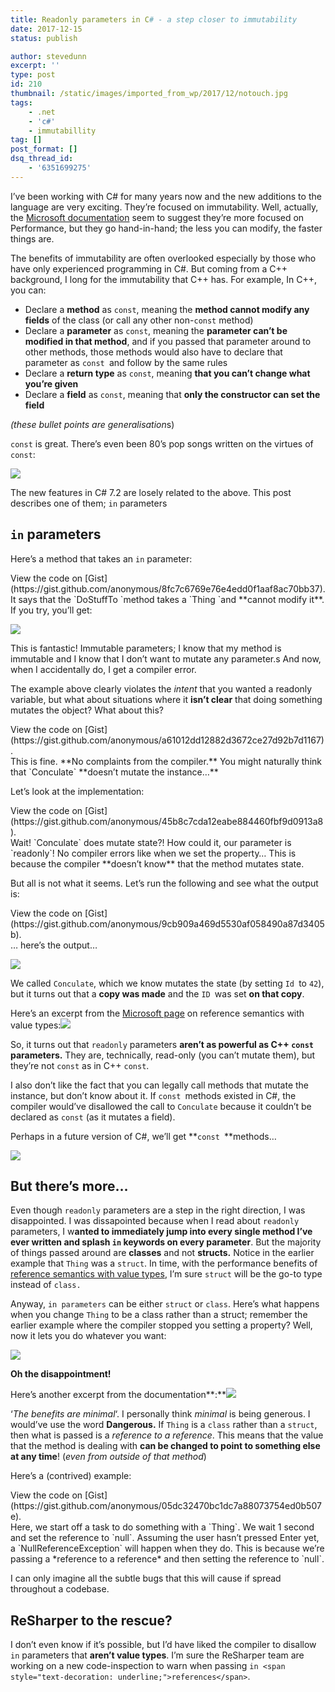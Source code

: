 ```yaml
---
title: Readonly parameters in C# - a step closer to immutability
date: 2017-12-15
status: publish

author: stevedunn
excerpt: ''
type: post
id: 210
thumbnail: /static/images/imported_from_wp/2017/12/notouch.jpg
tags:
    - .net
    - 'c#'
    - immutabillity
tag: []
post_format: []
dsq_thread_id:
    - '6351699275'
---
```

I’ve been working with C# for many years now and the new additions to the language are very exciting. They’re focused on immutability. Well, actually, the [Microsoft documentation](https://docs.microsoft.com/en-us/dotnet/csharp/reference-semantics-with-value-types) seem to suggest they’re more focused on Performance, but they go hand-in-hand; the less you can modify, the faster things are.

The benefits of immutability are often overlooked especially by those who have only experienced programming in C#. But coming from a C++ background, I long for the immutability that C++ has. For example, In C++, you can:

- Declare a **method** as `const`, meaning the **method cannot modify any fields** of the class (or call any other non-`const` method)
- Declare a **parameter** as `const`, meaning the **parameter can’t be modified in that method**, and if you passed that parameter around to other methods, those methods would also have to declare that parameter as `const `and follow by the same rules
- Declare a **return type** as `const`, meaning **that you can’t change what you’re given**
- Declare a **field** as `const`, meaning that **only the constructor can set the field**

*(these bullet points are generalisation*s)

`const` is great. There’s even been 80’s pop songs written on the virtues of `const`:

![](/static/images/imported_from_wp/2017/12/img_5a3447c6abf31.png)

 The new features in C# 7.2 are losely related to the above. This post describes one of them; `in` parameters

`in` parameters
---------------

Here’s a method that takes an `in` parameter:

<div class="oembed-gist"><script src="https://gist.github.com/anonymous/8fc7c6769e76e4edd0f1aaf8ac70bb37.js"></script><noscript>View the code on [Gist](https://gist.github.com/anonymous/8fc7c6769e76e4edd0f1aaf8ac70bb37).</noscript></div>It says that the `DoStuffTo `method takes a `Thing `and **cannot modify it**. If you try, you’ll get:

![](/static/images/imported_from_wp/2017/12/img_5a3197d6498aa.png)

This is fantastic! Immutable parameters; I know that my method is immutable and I know that I don’t want to mutate any parameter.s And now, when I accidentally do, I get a compiler error.

The example above clearly violates the *intent* that you wanted a readonly variable, but what about situations where it **isn’t clear** that doing something mutates the object? What about this?

<div class="oembed-gist"><script src="https://gist.github.com/anonymous/a61012dd12882d3672ce27d92b7d1167.js"></script><noscript>View the code on [Gist](https://gist.github.com/anonymous/a61012dd12882d3672ce27d92b7d1167).</noscript></div>This is fine. **No complaints from the compiler.** You might naturally think that `Conculate` **doesn’t mutate the instance…**

Let’s look at the implementation:

<div class="oembed-gist"><script src="https://gist.github.com/anonymous/45b8c7cda12eabe884460fbf9d0913a8.js"></script><noscript>View the code on [Gist](https://gist.github.com/anonymous/45b8c7cda12eabe884460fbf9d0913a8).</noscript></div>Wait! `Conculate` does mutate state?! How could it, our parameter is `readonly`! No compiler errors like when we set the property… This is because the compiler **doesn’t know** that the method mutates state.

But all is not what it seems. Let’s run the following and see what the output is:

<div class="oembed-gist"><script src="https://gist.github.com/anonymous/9cb909a469d5530af058490a87d3405b.js"></script><noscript>View the code on [Gist](https://gist.github.com/anonymous/9cb909a469d5530af058490a87d3405b).</noscript></div>… here’s the output…

![](/static/images/imported_from_wp/2017/12/img_5a343a2d072d8.png)

We called `Conculate`, which we know mutates the state (by setting `Id `to `42`), but it turns out that a **copy was made** and the `ID `was set **on that copy**.

Here’s an excerpt from the [Microsoft page](https://docs.microsoft.com/en-us/dotnet/csharp/reference-semantics-with-value-types) on reference semantics with value types:![](/static/images/imported_from_wp/2017/12/img_5a3199e3f373f.png)

So, it turns out that `readonly` parameters **aren’t as powerful as C++ `const` parameters.** They are, technically, read-only (you can’t mutate them), but they’re not `const` as in C++ `const`.

I also don’t like the fact that you can legally call methods that mutate the instance, but don’t know about it. If `const `methods existed in C#, the compiler would’ve disallowed the call to `Conculate` because it couldn’t be declared as `const` (as it mutates a field).

Perhaps in a future version of C#, we’ll get **`const `**methods…

![](/static/images/imported_from_wp/2017/12/img_5a34415973c7f.png)

But there’s more…
-----------------

Even though `readonly` parameters are a step in the right direction, I was disappointed. I was dissapointed because when I read about `readonly` parameters, I w**anted to immediately jump into every single method I’ve ever written and splash `in` keywords on every parameter**. But the majority of things passed around are **classes** and not **structs.** Notice in the earlier example that `Thing` was a `struct`. In time, with the performance benefits of [reference semantics with value types](https://docs.microsoft.com/en-us/dotnet/csharp/reference-semantics-with-value-types), I’m sure `struct` will be the go-to type instead of `class.`

Anyway, `in parameters` can be either `struct` or `class`. Here’s what happens when you change `Thing` to be a class rather than a struct; remember the earlier example where the compiler stopped you setting a property? Well, now it lets you do whatever you want:

![](/static/images/imported_from_wp/2017/12/img_5a319bb28deb0.png)

**Oh the disappointment!**

Here’s another excerpt from the documentation**:**![](/static/images/imported_from_wp/2017/12/img_5a319bd891a2e.png)

‘*The benefits are minimal*‘. I personally think *minimal* is being generous. I would’ve use the word **Dangerous.** If `Thing` is a `class` rather than a `struct`, then what is passed is a *reference to a reference*. This means that the value that the method is dealing with **can be changed to point to something else at any time**! (*even from outside of that method*)

Here’s a (contrived) example:

<div class="oembed-gist"><script src="https://gist.github.com/anonymous/05dc32470bc1dc7a88073754ed0b507e.js"></script><noscript>View the code on [Gist](https://gist.github.com/anonymous/05dc32470bc1dc7a88073754ed0b507e).</noscript></div>Here, we start off a task to do something with a `Thing`. We wait 1 second and set the reference to `null`. Assuming the user hasn’t pressed Enter yet, a `NullReferenceException` will happen when they do. This is because we’re passing a *reference to a reference* and then setting the reference to `null`.

I can only imagine all the subtle bugs that this will cause if spread throughout a codebase.

ReSharper to the rescue?
------------------------

I don’t even know if it’s possible, but I’d have liked the compiler to disallow `in` parameters that **aren’t value types**. I’m sure the ReSharper team are working on a new code-inspection to warn when passing `in <span style="text-decoration: underline;">references</span>`.
